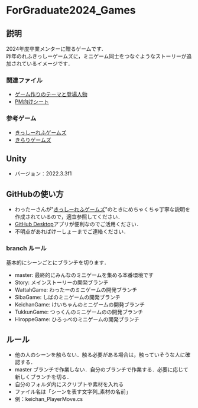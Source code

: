 # ForGraduate2024_Games

## 説明
2024年度卒業メンターに贈るゲームです.  
昨年のれふきっしーゲームズに，ミニゲーム同士をつなぐようなストーリーが追加されているイメージです．

### 関連ファイル
- [ゲーム作りのテーマと登場人物](https://nine-bike-e1b.notion.site/2024-657e3095a7494eb392f9486dcc95e6f9?pvs=4)
- [PM向けシート](https://docs.google.com/document/d/1V3t_zMQyf0RXn0IwO1Ikf_5Zodj7-u9Sxe1x3IXSSFU/edit)

### 参考ゲーム
- [きっしーれふゲームズ](https://github.com/wattah1002/ref-kissy-games)
- [きらりゲームズ](https://github.com/keichange/kirari-games)


## Unity 
- バージョン：2022.3.3f1 

## GitHubの使い方
- わったーさんが"[きっしーれふゲームズ](https://github.com/wattah1002/ref-kissy-games)"のときにめちゃくちゃ丁寧な説明を作成されているので，適宜参照してください．
- [GitHub Desktop](https://desktop.github.com/)アプリが便利なのでご活用ください．
- 不明点があればけーしょーまでご連絡ください．

### branch ルール
基本的にシーンごとにブランチを切ります．
- master: 最終的にみんなのミニゲームを集める本番環境です
- Story: メインストーリーの開発ブランチ
- WattahGame: わったーのミニゲームの開発ブランチ
- SibaGame: しばのミニゲームの開発ブランチ
- KeichanGame: けいちゃんのミニゲームの開発ブランチ
- TukkunGame: つっくんのミニゲームのの開発ブランチ
- HiroppeGame: ひろっぺのミニゲームの開発ブランチ

## ルール
- 他の人のシーンを触らない．触る必要がある場合は，触っていそうな人に確認する．
- master ブランチで作業しない．自分のブランチで作業する．必要に応じて新しくブランチを切る．
- 自分のフォルダ内にスクリプトや素材を入れる
- ファイル名は「シーンを表す文字列_素材の名前」
 - 例：keichan_PlayerMove.cs

